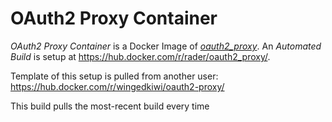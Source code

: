 # OAuth2 Proxy Container
_OAuth2 Proxy Container_ is a Docker Image of [_oauth2_proxy_](https://github.com/bitly/oauth2_proxy). An _Automated Build_ is setup at https://hub.docker.com/r/rader/oauth2_proxy/.

Template of this setup is pulled from another user: https://hub.docker.com/r/wingedkiwi/oauth2-proxy/

This build pulls the most-recent build every time